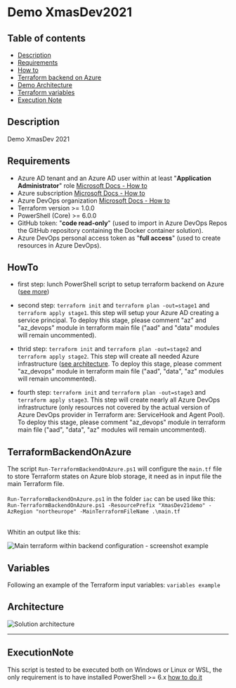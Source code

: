 # Demo XmasDev2021

## Table of contents

* [Description](#Description)
* [Requirements](#Requirements)
* [How to](#HowTo)
* [Terraform backend on Azure](#TerraformBackendOnAzure)
* [Demo Architecture](#Architecture)
* [Terraform variables](#Variables)
* [Execution Note](#ExecutionNote)

## Description

Demo XmasDev 2021

## Requirements

* Azure AD tenant and an Azure AD user within at least "__Application Administrator__" role [Microsoft Docs - How to](https://docs.microsoft.com/azure/active-directory/roles/permissions-reference#all-roles)
* Azure subscription [Microsoft Docs - How to](https://docs.microsoft.com/azure/cloud-adoption-framework/ready/azure-best-practices/initial-subscriptions)
* Azure DevOps organization [Microsoft Docs - How to](https://docs.microsoft.com/azure/devops/organizations/accounts/create-organization?view=azure-devops)
* Terraform version >= 1.0.0
* PowerShell (Core) >= 6.0.0
* GitHub token: "__code read-only__" (used to import in Azure DevOps Repos the GitHub repository containing the Docker container solution).
* Azure DevOps personal access token as "__full access__" (used to create resources in Azure DevOps).

## HowTo

* first step: lunch PowerShell script to setup terraform backend on Azure ([see more](#TerraformBackendOnAzure))

* second step: ```terraform init``` and ```terraform plan -out=stage1``` and ```terraform apply stage1```. this step will setup your Azure AD creating a service principal. To deploy this stage, please comment "az" and "az_devops" module in terraform main file ("aad" and "data" modules will remain uncommented).

* thrid step: ```terraform init``` and ```terraform plan -out=stage2``` and ```terraform apply stage2```. This step will create all needed Azure infrastructure ([see architecture](#Architecture).  To deploy this stage, please comment "az_devops" module in terraform main file ("aad", "data", "az" modules will remain uncommented).

* fourth step: ```terraform init``` and ```terraform plan -out=stage3``` and ```terraform apply stage3```. This step will create nearly all Azure DevOps infrastructure (only resources not covered by the actual version of Azure DevOps provider in Terraform are: ServiceHook and Agent Pool).  To deploy this stage, please comment "az_devops" module in terraform main file ("aad", "data", "az" modules will remain uncommented).

## TerraformBackendOnAzure

The script ```Run-TerraformBackendOnAzure.ps1``` will configure the ```main.tf``` file to store Terraform states on Azure blob storage, it need as in input file the main Terraform file.
<br /><br />
```Run-TerraformBackendOnAzure.ps1``` in the folder ```iac``` can be used like this: <br /> ```Run-TerraformBackendOnAzure.ps1 -ResourcePrefix "XmasDev21demo" -AzRegion "northeurope" -MainTerraformFileName .\main.tf```
<br /><br />

Whitin an output like this:

![Main terraform within backend configuration - screenshot example](https://github.com/AngelusGi/XmasDev2021/blob/master/assets/terraformBackendOnAzure-screenshot.png?raw=true)

## Variables

Following an example of the Terraform input variables:
```variables example```

## Architecture

![Solution architecture](https://github.com/AngelusGi/XmasDev2021/blob/master/assets/architecture.png?raw=true)

___

## ExecutionNote

This script is tested to be executed both on Windows or Linux or WSL, the only requirement is to have installed PowerShell >= 6.x [how to do it](https://docs.microsoft.com/powershell/scripting/install/installing-powershell)
